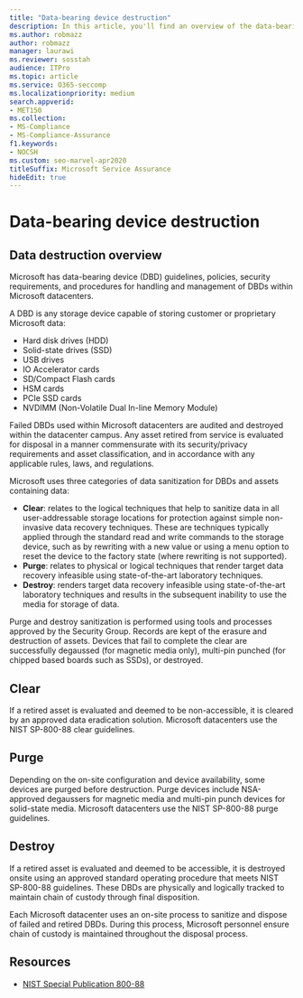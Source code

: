 ```yaml
---
title: "Data-bearing device destruction"
description: In this article, you'll find an overview of the data-bearing device destruction process for Microsoft datacenters.
ms.author: robmazz
author: robmazz
manager: laurawi
ms.reviewer: sosstah
audience: ITPro
ms.topic: article
ms.service: O365-seccomp
ms.localizationpriority: medium
search.appverid:
- MET150
ms.collection:
- MS-Compliance
- MS-Compliance-Assurance
f1.keywords:
- NOCSH
ms.custom: seo-marvel-apr2020
titleSuffix: Microsoft Service Assurance
hideEdit: true
---
```


# Data-bearing device destruction

## Data destruction overview

Microsoft has data-bearing device (DBD) guidelines, policies, security requirements, and procedures for handling and management of DBDs within Microsoft datacenters.

A DBD is any storage device capable of storing customer or proprietary Microsoft data:

- Hard disk drives (HDD)
- Solid-state drives (SSD)
- USB drives
- IO Accelerator cards
- SD/Compact Flash cards
- HSM cards
- PCIe SSD cards
- NVDIMM (Non-Volatile Dual In-line Memory Module)

Failed DBDs used within Microsoft datacenters are audited and destroyed within the datacenter campus. Any asset retired from service is evaluated for disposal in a manner commensurate with its security/privacy requirements and asset classification, and in accordance with any applicable rules, laws, and regulations.

Microsoft uses three categories of data sanitization for DBDs and assets containing data:

- **Clear**: relates to the logical techniques that help to sanitize data in all user-addressable storage locations for protection against simple non-invasive data recovery techniques. These are techniques typically applied through the standard read and write commands to the storage device, such as by rewriting with a new value or using a menu option to reset the device to the factory state (where rewriting is not supported).
- **Purge**: relates to physical or logical techniques that render target data recovery infeasible using state-of-the-art laboratory techniques.
- **Destroy**: renders target data recovery infeasible using state-of-the-art laboratory techniques and results in the subsequent inability to use the media for storage of data.

Purge and destroy sanitization is performed using tools and processes approved by the Security Group. Records are kept of the erasure and destruction of assets. Devices that fail to complete the clear are successfully degaussed (for magnetic media only), multi-pin punched (for chipped based boards such as SSDs), or destroyed.

## Clear

If a retired asset is evaluated and deemed to be non-accessible, it is cleared by an approved data eradication solution. Microsoft datacenters use the NIST SP-800-88 clear guidelines.

## Purge

Depending on the on-site configuration and device availability, some devices are purged before destruction. Purge devices include NSA-approved degaussers for magnetic media and multi-pin punch devices for solid-state media. Microsoft datacenters use the NIST SP-800-88 purge guidelines.

## Destroy

If a retired asset is evaluated and deemed to be accessible, it is destroyed onsite using an approved standard operating procedure that meets NIST SP-800-88 guidelines. These DBDs are physically and logically tracked to maintain chain of custody through final disposition.

Each Microsoft datacenter uses an on-site process to sanitize and dispose of failed and retired DBDs. During this process, Microsoft personnel ensure chain of custody is maintained throughout the disposal process.

## Resources

- [NIST Special Publication 800-88](https://nvlpubs.nist.gov/nistpubs/SpecialPublications/NIST.SP.800-88r1.pdf)
